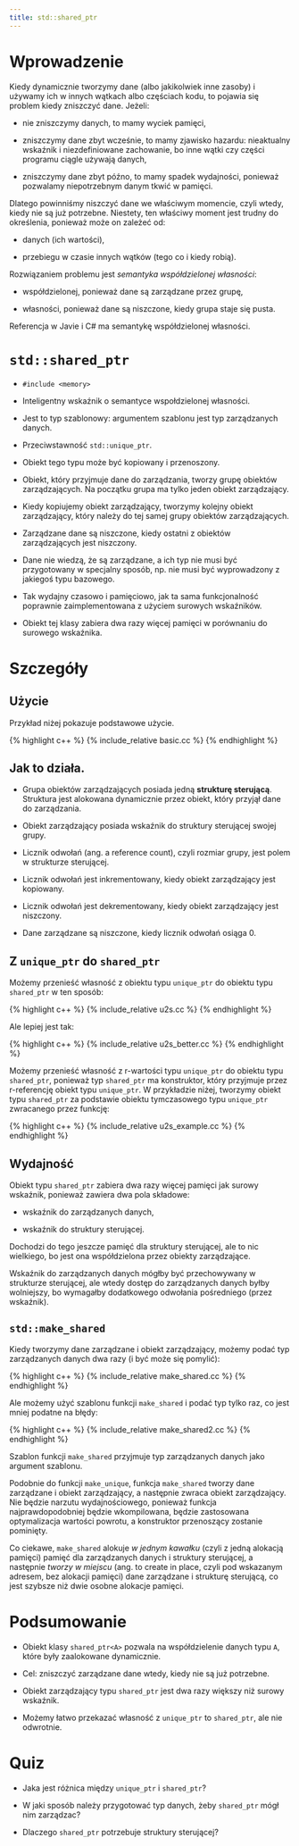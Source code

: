```yaml
---
title: std::shared_ptr
---
```


# Wprowadzenie

Kiedy dynamicznie tworzymy dane (albo jakikolwiek inne zasoby) i
używamy ich w innych wątkach albo częściach kodu, to pojawia się
problem kiedy zniszczyć dane.  Jeżeli:

* nie zniszczymy danych, to mamy wyciek pamięci,

* zniszczymy dane zbyt wcześnie, to mamy zjawisko hazardu: nieaktualny
  wskaźnik i niezdefiniowane zachowanie, bo inne wątki czy części
  programu ciągle używają danych,

* zniszczymy dane zbyt późno, to mamy spadek wydajności, ponieważ
  pozwalamy niepotrzebnym danym tkwić w pamięci.

Dlatego powinniśmy niszczyć dane we właściwym momencie, czyli wtedy,
kiedy nie są już potrzebne.  Niestety, ten właściwy moment jest trudny
do określenia, ponieważ może on zależeć od:

* danych (ich wartości),

* przebiegu w czasie innych wątków (tego co i kiedy robią).

Rozwiązaniem problemu jest *semantyka współdzielonej własności*:

* współdzielonej, ponieważ dane są zarządzane przez grupę,

* własności, ponieważ dane są niszczone, kiedy grupa staje się pusta.

Referencja w Javie i C# ma semantykę współdzielonej własności.

# `std::shared_ptr`

* `#include <memory>`

* Inteligentny wskaźnik o semantyce wspołdzielonej własności.

* Jest to typ szablonowy: argumentem szablonu jest typ zarządzanych
  danych.

* Przeciwstawność `std::unique_ptr`.

* Obiekt tego typu może być kopiowany i przenoszony.

* Obiekt, który przyjmuje dane do zarządzania, tworzy grupę obiektów
  zarządzających.  Na początku grupa ma tylko jeden obiekt
  zarządzający.

* Kiedy kopiujemy obiekt zarządzający, tworzymy kolejny obiekt
  zarządzający, który należy do tej samej grupy obiektów
  zarządzających.

* Zarządzane dane są niszczone, kiedy ostatni z obiektów
  zarządzających jest niszczony.

* Dane nie wiedzą, że są zarządzane, a ich typ nie musi być
  przygotowany w specjalny sposób, np. nie musi być wyprowadzony z
  jakiegoś typu bazowego.

* Tak wydajny czasowo i pamięciowo, jak ta sama funkcjonalność
  poprawnie zaimplementowana z użyciem surowych wskaźników.

* Obiekt tej klasy zabiera dwa razy więcej pamięci w porównaniu do
  surowego wskaźnika.

# Szczegóły

## Użycie

Przykład niżej pokazuje podstawowe użycie.

{% highlight c++ %}
{% include_relative basic.cc %}
{% endhighlight %}

## Jak to działa.

* Grupa obiektów zarządzających posiada jedną **strukturę
  sterującą**.  Struktura jest alokowana dynamicznie przez obiekt,
  który przyjął dane do zarządzania.

* Obiekt zarządzający posiada wskaźnik do struktury sterującej swojej
  grupy.

* Licznik odwołań (ang. a reference count), czyli rozmiar grupy, jest
  polem w strukturze sterującej.

* Licznik odwołań jest inkrementowany, kiedy obiekt zarządzający jest
  kopiowany.

* Licznik odwołań jest dekrementowany, kiedy obiekt zarządzający jest
  niszczony.

* Dane zarządzane są niszczone, kiedy licznik odwołań osiąga 0.

## Z `unique_ptr` do `shared_ptr`

Możemy przenieść własność z obiektu typu `unique_ptr` do obiektu typu
`shared_ptr` w ten sposób:

{% highlight c++ %}
{% include_relative u2s.cc %}
{% endhighlight %}

Ale lepiej jest tak:

{% highlight c++ %}
{% include_relative u2s_better.cc %}
{% endhighlight %}

Możemy przenieść własność z r-wartości typu `unique_ptr` do obiektu
typu `shared_ptr`, ponieważ typ `shared_ptr` ma konstruktor, który
przyjmuje przez r-referencję obiekt typu `unique_ptr`.  W przykładzie
niżej, tworzymy obiekt typu `shared_ptr` za podstawie obiektu
tymczasowego typu `unique_ptr` zwracanego przez funkcję:

{% highlight c++ %}
{% include_relative u2s_example.cc %}
{% endhighlight %}

## Wydajność

Obiekt typu `shared_ptr` zabiera dwa razy więcej pamięci jak surowy
wskaźnik, ponieważ zawiera dwa pola składowe:

* wskaźnik do zarządzanych danych,

* wskaźnik do struktury sterującej.

Dochodzi do tego jeszcze pamięć dla struktury sterującej, ale to nic
wielkiego, bo jest ona współdzielona przez obiekty zarządzające.

Wskaźnik do zarządzanych danych mógłby być przechowywany w strukturze
sterującej, ale wtedy dostęp do zarządzanych danych byłby wolniejszy,
bo wymagałby dodatkowego odwołania pośredniego (przez wskaźnik).

## `std::make_shared`

Kiedy tworzymy dane zarządzane i obiekt zarządzający, możemy podać typ
zarządzanych danych dwa razy (i być może się pomylić):

{% highlight c++ %}
{% include_relative make_shared.cc %}
{% endhighlight %}

Ale możemy użyć szablonu funkcji `make_shared` i podać typ tylko raz,
co jest mniej podatne na błędy:

{% highlight c++ %}
{% include_relative make_shared2.cc %}
{% endhighlight %}

Szablon funkcji `make_shared` przyjmuje typ zarządzanych danych jako
argument szablonu.

Podobnie do funkcji `make_unique`, funkcja `make_shared` tworzy dane
zarządzane i obiekt zarządzający, a następnie zwraca obiekt
zarządzający.  Nie będzie narzutu wydajnościowego, ponieważ funkcja
najprawdopodobniej będzie wkompilowana, będzie zastosowana
optymalizacja wartości powrotu, a konstruktor przenoszący zostanie
pominięty.

Co ciekawe, `make_shared` alokuje *w jednym kawałku* (czyli z jedną
alokacją pamięci) pamięć dla zarządzanych danych i struktury
sterującej, a następnie *tworzy w miejscu* (ang. to create in place,
czyli pod wskazanym adresem, bez alokacji pamięci) dane zarządzane i
strukturę sterującą, co jest szybsze niż dwie osobne alokacje pamięci.

# Podsumowanie

* Obiekt klasy `shared_ptr<A>` pozwala na współdzielenie danych typu
  `A`, które były zaalokowane dynamicznie.

* Cel: zniszczyć zarządzane dane wtedy, kiedy nie są już potrzebne.

* Obiekt zarządzający typu `shared_ptr` jest dwa razy większy niż
  surowy wskaźnik.

* Możemy łatwo przekazać własność z `unique_ptr` to `shared_ptr`, ale
  nie odwrotnie.

# Quiz

* Jaka jest różnica między `unique_ptr` i `shared_ptr`?

* W jaki sposób należy przygotować typ danych, żeby `shared_ptr` mógł
  nim zarządzac?

* Dlaczego `shared_ptr` potrzebuje struktury sterującej?
